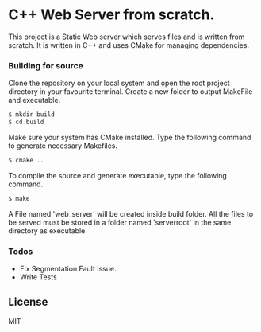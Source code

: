 # C++ Web Server from scratch.

This project is a Static Web server which serves files and is written from scratch. It is written in C++ and uses CMake for managing dependencies.
### Building for source
Clone the repository on your local system and open the root project directory in your favourite terminal.
Create a new folder to output MakeFile and executable.
```sh
$ mkdir build
$ cd build
```
Make sure your system has CMake installed. Type the following command to generate necessary Makefiles.
```sh
$ cmake ..
```
To compile the source and generate executable, type the following command.
```sh
$ make
```
A File named 'web_server' will be created inside build folder. All the files to be served must be stored in a folder named 'serverroot' in the same directory as executable.

### Todos

 - Fix Segmentation Fault Issue.
 - Write Tests
  
License
----

MIT
